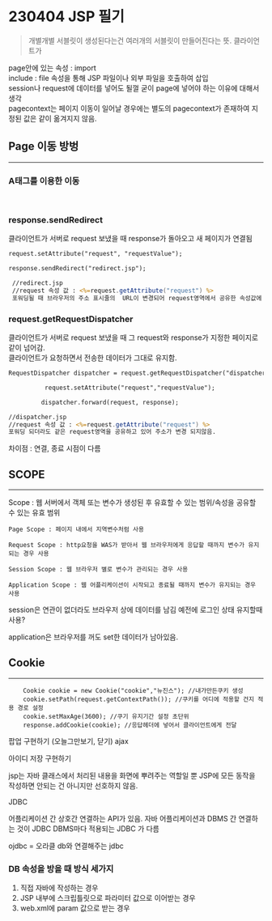 # 230404 JSP 필기
> 개별개별 서블릿이 생성된다는건 여러개의 서블릿이 만들어진다는 뜻. 클라이언트가   

page안에 있는 속성 : import   
include : file 속성을 통해 JSP 파일이나 외부 파일을 호출하여 삽입  
session나 request에 데이터를 넣어도 될껄 굳이 page에 넣어야 하는 이유에 대해서 생각  
pagecontext는 페이지 이동이 일어날 경우에는 별도의 pagecontext가 존재하여 지정된 값은 같이 옮겨지지 않음.

## Page 이동 방벙
---
### A태그를 이용한 이동


<br>

### response.sendRedirect
클라이언트가 서버로 request 보냈을 때 response가 돌아오고 새 페이지가 연결됨  
```JSP
request.setAttribute("request", "requestValue");

response.sendRedirect("redirect.jsp");

 //redirect.jsp
 //request 속성 값 : <%=request.getAttribute("request") %>
 포워딩될 때 브라우저의 주소 표시줄의  URL이 변경되어 request영역에서 공유한 속성값에 접근할 수 없음.
```

### request.getRequestDispatcher   
클라이언트가 서버로 request 보냈을 때 그 request와 response가 지정한 페이지로 같이 넘어감.   
클라이언트가 요청하면서 전송한 데이터가 그대로 유지함.
```JSP
RequestDispatcher dispatcher = request.getRequestDispatcher("dispatcher.jsp");

	      request.setAttribute("request","requestValue");

	     dispatcher.forward(request, response);

//dispatcher.jsp
//request 속성 값 : <%=request.getAttribute("request") %>
포워딩 되더라도 같은 request영역을 공유하고 있어 주소가 변경 되지않음.
```
차이점 : 연결, 종료 시점이 다름  


## SCOPE
---
Scope : 웹 서버에서 객체 또는 변수가 생성된 후 유효할 수 있는 범위/속성을 공유할 수 있는 유효 범위  
```
Page Scope : 페이지 내에서 지역변수처럼 사용

Request Scope : http요청을 WAS가 받아서 웹 브라우저에게 응답할 때까지 변수가 유지되는 경우 사용

Session Scope : 웹 브라우저 별로 변수가 관리되는 경우 사용

Application Scope : 웹 어플리케이션이 시작되고 종료될 때까지 변수가 유지되는 경우 사용
```


session은 연관이 없더라도 브라우저 상에 데이터를 남김 예전에 로그인 상태 유지할때 사용?

application은 브라우저를 꺼도 set한 데이터가 남아있음.
 


## Cookie
---
```
	Cookie cookie = new Cookie("cookie","뉴진스"); //내가만든쿠키 생성
	cookie.setPath(request.getContextPath()); //쿠키를 어디에 적용할 건지 적용 경로 설정
	cookie.setMaxAge(3600); //쿠기 유지기간 설정 초단위
	response.addCookie(cookie); //응답헤더에 넣어서 클라이언트에게 전달
```
팝업 구현하기 (오늘그만보기, 닫기)
ajax

아이디 저장 구현하기

jsp는 자바 클래스에서 처리된 내용을 화면에 뿌려주는 역할일 뿐 JSP에 모든 동작을 작성하면 안되는 건 아니지만 선호하지 않음.

JDBC

어플리케이션 간 상호간 연결하는 API가 있음.
자바 어플리케이션과 DBMS 간 연결하는 것이 JDBC
DBMS마다 적용되는 JDBC 가 다름

ojdbc = 오라클 db와 연결해주는 jdbc

### DB 속성을 방을 때 방식 세가지  
1. 직접 자바에 작성하는 경우  
2. JSP 내부에 스크립틀릿으로 파라미터 값으로 이어받는 경우  
3. web.xml에 param 값으로 받는 경우  
